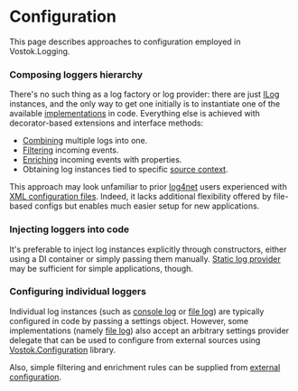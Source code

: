 # Configuration

This page describes approaches to configuration employed in Vostok.Logging.

### Composing loggers hierarchy

There's no such thing as a log factory or log provider: there are just [ILog](https://github.com/vostok/logging.abstractions/blob/master/Vostok.Logging.Abstractions/ILog.cs) instances, and the only way to get one initially is to instantiate one of the available [implementations](implementations/) in code. Everything else is achieved with decorator-based extensions and interface methods:

* [Combining](how-to-guides/combining-multiple-logs.md) multiple logs into one.
* [Filtering](how-to-guides/filtering-events-by-level.md) incoming events.
* [Enriching](how-to-guides/enriching-events-with-custom-properties.md) incoming events with properties.
* Obtaining log instances tied to specific [source context](concepts/source-context.md).

This approach may look unfamiliar to prior [log4net](https://logging.apache.org/log4net/) users experienced with [XML configuration files](https://logging.apache.org/log4net/release/manual/configuration.html). Indeed, it lacks additional flexibility offered by file-based configs but enables much easier setup for new applications.

### Injecting loggers into code

It's preferable to inject log instances explicitly through constructors, either using a DI container or simply passing them manually. [Static log provider](how-to-guides/using-static-log-provider.md) may be sufficient for simple applications, though.

### Configuring individual loggers

Individual log instances \(such as [console log](implementations/console-log.md) or [file log](implementations/file-log.md)\) are typically configured in code by passing a settings object. However, some implementations \(namely [file log](implementations/file-log.md)\) also accept an arbitrary settings provider delegate that can be used to configure from external sources using [Vostok.Configuration](https://vostok.gitbook.io/configuration/) library.

Also, simple filtering and enrichment rules can be supplied from [external configuration](how-to-guides/external-configuration-rules.md).

